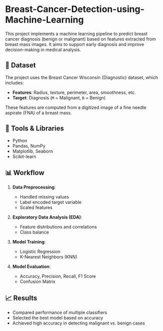 # Breast-Cancer-Detection-using-Machine-Learning

This project implements a machine learning pipeline to predict breast cancer diagnosis (benign or malignant) based on features extracted from breast mass images. It aims to support early diagnosis and improve decision-making in medical analysis.

##  📁 Dataset

The project uses the Breast Cancer Wisconsin (Diagnostic) dataset, which includes:

- **Features**: Radius, texture, perimeter, area, smoothness, etc.
- **Target**: Diagnosis (`M` = Malignant, `B` = Benign)

These features are computed from a digitized image of a fine needle aspirate (FNA) of a breast mass.

## 🔧 Tools & Libraries

- Python
- Pandas, NumPy
- Matplotlib, Seaborn
- Scikit-learn

## 📊 Workflow

1. **Data Preprocessing**:
   - Handled missing values
   - Label encoded target variable
   - Scaled features

2. **Exploratory Data Analysis (EDA)**:
   - Feature distributions and correlations
   - Class balance

3. **Model Training**:
   - Logistic Regression
   - K-Nearest Neighbors (KNN)

4. **Model Evaluation**:
   - Accuracy, Precision, Recall, F1 Score
   - Confusion Matrix

## 📈 Results

- Compared performance of multiple classifiers
- Selected the best model based on accuracy 
- Achieved high accuracy in detecting malignant vs. benign cases

